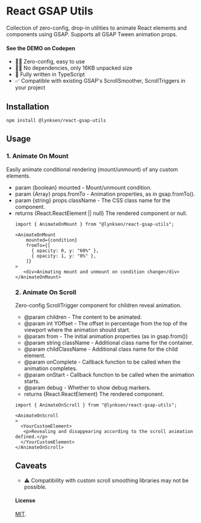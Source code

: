 # React GSAP Utils

Collection of zero-config, drop-in utilities to animate React elements and components using GSAP.
Supports all GSAP Tween animation props.

#### See the DEMO on Codepen

- 👍🏻 Zero-config, easy to use
- 👌🏻 No dependencies, only 16KB unpacked size
- 🧩 Fully written in TypeScript
- ✅ Compatible with existing GSAP's ScrollSmoother, ScrollTriggers in your project

## Installation

`npm install @lynksen/react-gsap-utils`

## Usage

### 1. Animate On Mount

Easily animate conditional rendering (mount/unmount) of any custom elements.

- param {boolean} mounted - Mount/unmount condition.
- param {Array<Object>} props.fromTo - Animation properties, as in gsap.fromTo().
- param {string} props.className - The CSS class name for the component.
- returns {React.ReactElement || null} The rendered component or null.

```
import { AnimateOnMount } from "@lynksen/react-gsap-utils";

<AnimateOnMount
    mounted={condition}
    fromTo={[
      { opacity: 0, y: "60%" },
      { opacity: 1, y: "0%" },
    ]}
>
   <div>Animating mount and unmount on condition change</div>
</AnimateOnMount>
```

### 2. Animate On Scroll

Zero-config ScrollTrigger component for children reveal animation.

- @param children - The content to be animated.
- @param int YOffset - The offset in percentage from the top of the viewport where the animation should start.
- @param from - The initial animation properties (as in gsap.from())
- @param string className - Additional class name for the container.
- @param childClassName - Additional class name for the child element.
- @param onComplete - Callback function to be called when the animation completes.
- @param onStart - Callback function to be called when the animation starts.
- @param debug - Whether to show debug markers.
- returns {React.ReactElement} The rendered component.

```
import { AnimateOnScroll } from "@lynksen/react-gsap-utils";

<AnimateOnScroll
>
  <YourCustomElement>
   <p>Revealing and disappearing according to the scroll animation defined.</p>
  </YourCustomElement>
</AnimateOnScroll>
```

## Caveats

- ⚠️ Compatibility with custom scroll smoothing libraries may not be possible.

#### License

[MIT](LICENSE).
